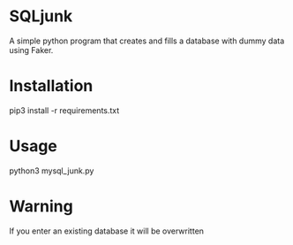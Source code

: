 # SQLjunk
A simple python program that creates and fills a database with dummy data using Faker.

# Installation
pip3 install -r requirements.txt  

# Usage
python3 mysql_junk.py

# Warning
If you enter an existing database it will be overwritten
